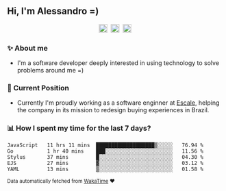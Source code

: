 ## Hi, I'm Alessandro =)

<p align="center">
  <a href="https://www.linkedin.com/in/alessandro-costa-dev/"><img src="https://img.shields.io/badge/-alessandro--costa--dev-%233f7ec6?style=flat-square&logo=Linkedin&logoColor=white" height="20"/></a>&nbsp;&nbsp;<a href="https://medium.com/@alessandro_costa"><img src="https://img.shields.io/badge/-%40alessandro__costa-%20black?style=flat-square&logo=Medium" height="20"/></a>&nbsp;&nbsp;<a href="mailto:alessandro96fc@gmail.com"><img src="https://img.shields.io/badge/-alessandro96fc%40gmail.com-%23c14438?style=flat-square&logo=Gmail&logoColor=white" height="20"/></a>
</p>

### :sparkles: About me

- I'm a software developer deeply interested in using technology to solve problems around me =)

### :office: Current Position 

-  Currently I'm proudly working as a software enginner at [Escale](https://github.com/escaletech), helping the company in its mission to redesign buying experiences in Brazil.

### :bar_chart: How I spent my time for the last 7 days?

<!--START_SECTION:waka-->
```text
JavaScript   11 hrs 11 mins  ███████████████████▒░░░░░   76.94 % 
Go           1 hr 40 mins    ███░░░░░░░░░░░░░░░░░░░░░░   11.56 % 
Stylus       37 mins         █░░░░░░░░░░░░░░░░░░░░░░░░   04.30 % 
EJS          27 mins         ▓░░░░░░░░░░░░░░░░░░░░░░░░   03.12 % 
YAML         13 mins         ▒░░░░░░░░░░░░░░░░░░░░░░░░   01.58 % 
```
<!--END_SECTION:waka-->

<sub>Data automatically fetched from [WakaTime](https://wakatime.com/) :heart:</sub>

